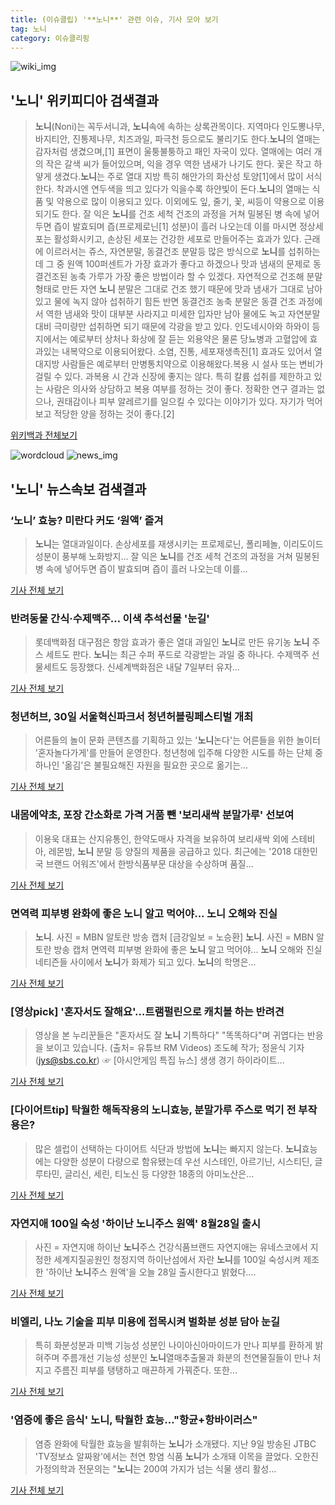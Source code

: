 ```yaml
---
title: (이슈클립) '**노니**' 관련 이슈, 기사 모아 보기
tag: 노니
category: 이슈클리핑
---
```

![wiki_img](https://user-images.githubusercontent.com/42597476/44503234-41136a80-a6d0-11e8-9071-6fc6418eafe4.png)
## **'**노니**'** 위키피디아 검색결과
>**노니**(Noni)는 꼭두서니과, **노니**속에 속하는 상록관목이다. 지역마다 인도뽕나무, 바지티안, 진통제나무, 치즈과일, 파극천 등으로도 불리기도 한다.**노니**의 열매는 감자처럼 생겼으며,[1] 표면이 울퉁불퉁하고 패인 자국이 있다. 열매에는 여러 개의 작은 갈색 씨가 들어있으며, 익을 경우 역한 냄새가 나기도 한다. 꽃은 작고 하얗게 생겼다.**노니**는 주로 열대 지방 특히 해안가의 화산성 토양[1]에서 많이 서식한다. 착과시엔 연두색을 띄고 있다가 익을수록 하얀빛이 돈다.**노니**의 열매는 식품 및 약용으로 많이 이용되고 있다. 이외에도 잎, 줄기, 꽃, 씨등이 약용으로 이용되기도 한다. 잘 익은 **노니**를 건조 세척 건조의 과정을 거쳐 밀봉된 병 속에 넣어두면 즙이 발효되며 즙(프로제로닌[1] 성분)이 흘러 나오는데 이를 마시면 정상세포는 활성화시키고, 손상된 세포는 건강한 세포로 만들어주는 효과가 있다. 근래에 이르러서는 쥬스, 자연분말, 동결건조 분말등 많은 방식으로 **노니**를 섭취하는데 그 중 원액 100퍼센트가 가장 효과가 좋다고 하겠으나 맛과 냄새의 문제로 동결건조된 농축 가루가 가장 좋은 방법이라 할 수 있겠다. 자연적으로 건조해 분말형태로 만든 자연 **노니** 분말은 그대로 건조 했기 때문에 맛과 냄새가 그대로 남아 있고 물에 녹지 않아 섭취하기 힘든 반면 동결건조 농축 분말은 동결 건조 과정에서 역한 냄새와 맛이 대부분 사라지고 미세한 입자만 남아 물에도 녹고 자연분말 대비 극미량만 섭취하면 되기 때문에 각광을 받고 있다. 인도네시아와 하와이 등지에서는 예로부터 상처나 화상에 잘 듣는 외용약은 물론 당뇨병과 고혈압에 효과있는 내복약으로 이용되어왔다. 소염, 진통, 세포재생촉진[1] 효과도 있어서 열대지방 사람들은 예로부터 만병통치약으로 이용해왔다.복용 시 설사 또는 변비가 걸릴 수 있다. 과복용 시 간과 신장에 좋지는 않다. 특히 칼륨 섭취를 제한하고 있는 사람은 의사와 상담하고 복용 여부를 정하는 것이 좋다. 정확한 연구 결과는 없으나, 권태감이나 피부 알레르기를 일으킬 수 있다는 이야기가 있다. 자기가 먹어보고 적당한 양을 정하는 것이 좋다.[2]

<a href="https://ko.wikipedia.org/wiki/노니" target="_blank">위키백과 전체보기</a>

![wordcloud](https://s3.ap-northeast-2.amazonaws.com/lyrics101-wordcloud/2018-08-28-1535460958.png)
![news_img](https://user-images.githubusercontent.com/42597476/44507050-1206f400-a6e4-11e8-8d98-7ffbfebb353f.png)
## **'**노니**'** 뉴스속보 검색결과
### ‘**노니**’ 효능? 미란다 커도 ‘원액’ 즐겨

>**노니**는 열대과일이다. 손상세포를 재생시키는 프로제로닌, 폴리페놀, 이리도이드 성분이 풍부해 노화방지... 잘 익은 **노니**를 건조 세척 건조의 과정을 거쳐 밀봉된 병 속에 넣어두면 즙이 발효되며 즙이 흘러 나오는데 이를...

<a href="http://www.kookje.co.kr/news2011/asp/newsbody.asp?code=0500&key=20180828.99099013314" target="_blank">기사 전체 보기</a>

### 반려동물 간식·수제맥주… 이색 추석선물 '눈길'

>롯데백화점 대구점은 항암 효과가 좋은 열대 과일인 **노니**로 만든 유기농 **노니** 주스 세트도 판다. **노니**는 최근 수퍼 푸드로 각광받는 과일 중 하나다. 수제맥주 선물세트도 등장했다. 신세계백화점은 내달 7일부터 유자...

<a href="http://www.idaegu.co.kr/news/articleView.html?idxno=257470" target="_blank">기사 전체 보기</a>

### 청년허브, 30일 서울혁신파크서 청년허블링페스티벌 개최

>어른들의 놀이 문화 콘텐츠를 기획하고 있는 '**노니**논다'는 어른들을 위한 놀이터 '혼자놀다가게'를 만들어 운영한다. 청년청에 입주해 다양한 시도를 하는 단체 중 하나인 '옮김'은 불필요해진 자원을 필요한 곳으로 옮기는...

<a href="http://www.incheonnews.com/news/articleView.html?idxno=110672" target="_blank">기사 전체 보기</a>

### 내몸에약초, 포장 간소화로 가격 거품 뺀 '보리새싹 분말가루' 선보여 

>이용욱 대표는 산지유통인, 한약도매사 자격을 보유하여 보리새싹 외에 스테비아, 레몬밤, **노니** 분말 등 양질의 제품을 공급하고 있다. 최근에는 '2018 대한민국 브랜드 어워즈'에서 한방식품부문 대상을 수상하며 품질...

<a href="http://www.nbntv.co.kr/news/articleView.html?idxno=116097" target="_blank">기사 전체 보기</a>

### 면역력 피부병 완화에 좋은 **노니** 알고 먹어야... **노니** 오해와 진실

>**노니**. 사진 = MBN 알토란 방송 캡처 [금강일보 = 노승환] **노니**. 사진 = MBN 알토란 방송 캡처 면역력 피부병 완화에 좋은 **노니** 알고 먹어야... **노니** 오해와 진실 네티즌들 사이에서 **노니**가 화제가 되고 있다. **노니**의 학명은...

<a href="http://www.ggilbo.com/news/articleView.html?idxno=540182" target="_blank">기사 전체 보기</a>

### [영상pick] '혼자서도 잘해요'…트램펄린으로 캐치볼 하는 반려견

>영상을 본 누리꾼들은 "혼자서도 잘 **노니** 기특하다" "똑똑하다"며 귀엽다는 반응을 보이고 있습니다. (출처= 유튜브 RM Videos)   조도혜 작가; 정윤식 기자(jys@sbs.co.kr) ☞ [아시안게임 특집 뉴스] 생생 경기 하이라이트...

<a href="https://news.sbs.co.kr/news/endPage.do?news_id=N1004909463&plink=ORI&cooper=NAVER" target="_blank">기사 전체 보기</a>

### [다이어트tip] 탁월한 해독작용의 **노니**효능, 분말가루 주스로 먹기 전 부작용은?

>많은 셀럽이 선택하는 다이어트 식단과 방법에 **노니**는 빠지지 않는다. **노니**효능에는 다양한 성분이 다량으로 함유됐는데 우선 시스테인, 아르기닌, 시스티딘, 글루타민, 글리신, 세린, 티노신 등 다양한 18종의 아미노산은...

<a href="http://medicalreport.kr/news/view/50372" target="_blank">기사 전체 보기</a>

### 자연지애 100일 숙성 '하이난 **노니**주스 원액' 8월28일 출시

>사진 = 자연지애 하이난 **노니**주스 건강식품브랜드 자연지애는 유네스코에서 지정한 세계지질공원인 청정지역 하이난섬에서 자란 **노니**를 100일 숙성시켜 제조한 '하이난 **노니**주스 원액'을 오늘 28일 출시한다고 밝혔다....

<a href="http://www.hemophilia.co.kr/news/articleView.html?idxno=5970" target="_blank">기사 전체 보기</a>

### 비엘리, 나노 기술을 피부 미용에 접목시켜 벌화분 성분 담아 눈길

>특히 화분성분과 미백 기능성 성분인 나이아신아마이드가 만나 피부를 환하게 밝혀주며 주름개선 기능성 성분인 **노니**열매추출물과 화분의 천연물질들이 만나 처지고 주름진 피부를 탱탱하고 매끈하게 가꿔준다. 또한...

<a href="http://www.futurekorea.co.kr/news/articleView.html?idxno=109966" target="_blank">기사 전체 보기</a>

### '염증에 좋은 음식' **노니**, 탁월한 효능…"항균+항바이러스"

>염증 완화에 탁월한 효능을 발휘하는 **노니**가 소개됐다. 지난 9일 방송된 JTBC 'TV정보쇼 알짜왕'에서는 천연 항염 식품 **노니**가 소개돼 이목을 끌었다. 오한진 가정의학과 전문의는 "**노니**는 200여 가지가 넘는 식물 생리 활성...

<a href="http://www.topstarnews.net/news/articleView.html?idxno=472000" target="_blank">기사 전체 보기</a>


